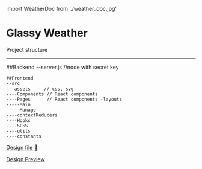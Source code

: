 import WeatherDoc from './weather_doc.jpg'

# Glassy Weather

Project structure
________________
##Backend
--server.js //node with secret key

```
##Frontend
--src
---assets     // css, svg
----Components // React components 
----Pages      // React components -layouts
-----Main
-----Manage
----contextReducers
----Hooks
----SCSS
----utils 
----constants
```

[Design file 🔗](https://www.figma.com/file/p0IRC6SVcxFrRqwbfLtdMF/Weather-App?node-id=342%3A895)

[Design Preview](./weather_doc.jpg)